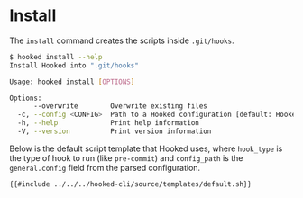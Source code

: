# Install

The `install` command creates the scripts inside `.git/hooks`.

```sh
$ hooked install --help
Install Hooked into ".git/hooks"

Usage: hooked install [OPTIONS]

Options:
      --overwrite        Overwrite existing files
  -c, --config <CONFIG>  Path to a Hooked configuration [default: Hooked.toml]
  -h, --help             Print help information
  -V, --version          Print version information
```

Below is the default script template that Hooked uses, where `hook_type` is the type of hook to run (like `pre-commit`) and `config_path` is the `general.config` field from the parsed configuration.

```sh
{{#include ../../../hooked-cli/source/templates/default.sh}}
```
